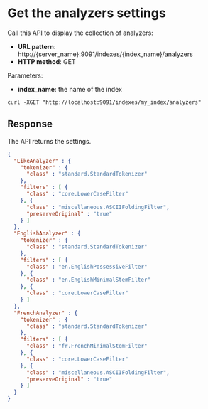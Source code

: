 # Get the analyzers settings

Call this API to display the collection of analyzers:

* **URL pattern**: http://{server_name}:9091/indexes/{index_name}/analyzers
* **HTTP method**: GET

Parameters:

* **index_name**: the name of the index

```shell
curl -XGET "http://localhost:9091/indexes/my_index/analyzers"
```

## Response

The API returns the settings.

```json
{
  "LikeAnalyzer" : {
    "tokenizer" : {
      "class" : "standard.StandardTokenizer"
    },
    "filters" : [ {
      "class" : "core.LowerCaseFilter"
    }, {
      "class" : "miscellaneous.ASCIIFoldingFilter",
      "preserveOriginal" : "true"
    } ]
  },
  "EnglishAnalyzer" : {
    "tokenizer" : {
      "class" : "standard.StandardTokenizer"
    },
    "filters" : [ {
      "class" : "en.EnglishPossessiveFilter"
    }, {
      "class" : "en.EnglishMinimalStemFilter"
    }, {
      "class" : "core.LowerCaseFilter"
    } ]
  },
  "FrenchAnalyzer" : {
    "tokenizer" : {
      "class" : "standard.StandardTokenizer"
    },
    "filters" : [ {
      "class" : "fr.FrenchMinimalStemFilter"
    }, {
      "class" : "core.LowerCaseFilter"
    }, {
      "class" : "miscellaneous.ASCIIFoldingFilter",
      "preserveOriginal" : "true"
    } ]
  }
}
```
